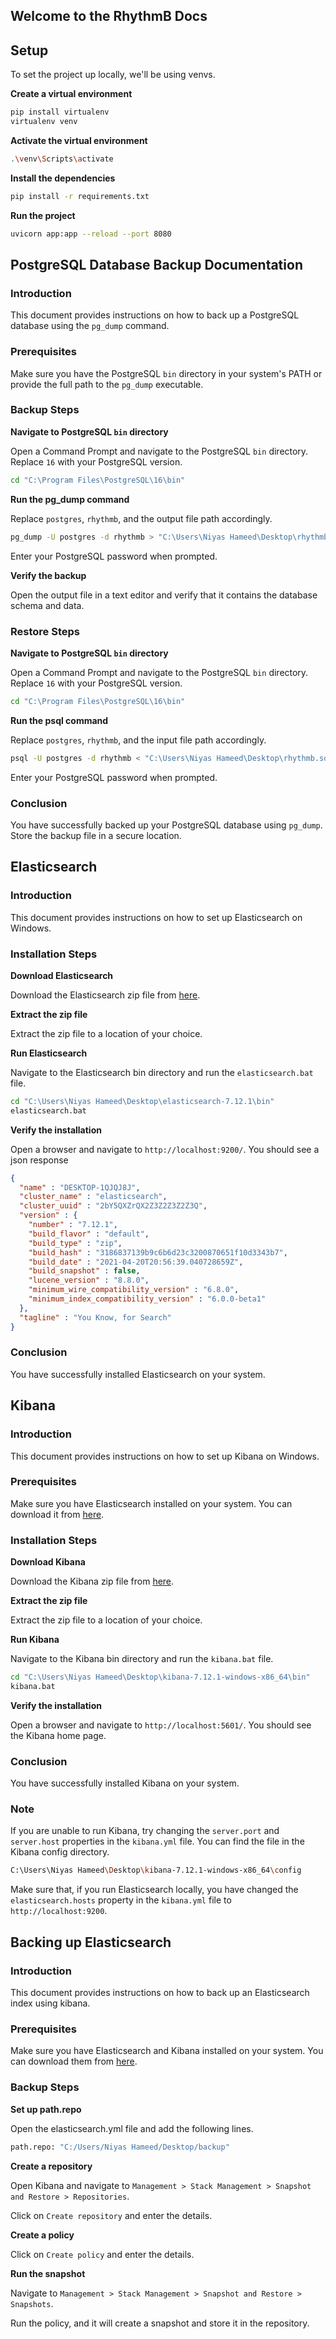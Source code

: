 ## Welcome to the RhythmB Docs

## Setup

To set the project up locally, we'll be using venvs.

**Create a virtual environment**

```bash
pip install virtualenv
virtualenv venv
```

**Activate the virtual environment**

```bash
.\venv\Scripts\activate
```

**Install the dependencies**

```bash
pip install -r requirements.txt
```

**Run the project**

```bash
uvicorn app:app --reload --port 8080
```


## PostgreSQL Database Backup Documentation

### Introduction
This document provides instructions on how to back up a PostgreSQL database using the `pg_dump` command.

### Prerequisites
Make sure you have the PostgreSQL `bin` directory in your system's PATH or provide the full path to the `pg_dump` executable.

### Backup Steps

**Navigate to PostgreSQL `bin` directory**

Open a Command Prompt and navigate to the PostgreSQL `bin` directory. Replace `16` with your PostgreSQL version.

```bash
cd "C:\Program Files\PostgreSQL\16\bin"
```

**Run the pg_dump command**

Replace `postgres`, `rhythmb`, and the output file path accordingly.

```bash
pg_dump -U postgres -d rhythmb > "C:\Users\Niyas Hameed\Desktop\rhythmb.sql"
```
Enter your PostgreSQL password when prompted.

**Verify the backup**

Open the output file in a text editor and verify that it contains the database schema and data.

### Restore Steps

**Navigate to PostgreSQL `bin` directory**

Open a Command Prompt and navigate to the PostgreSQL `bin` directory. Replace `16` with your PostgreSQL version.

```bash
cd "C:\Program Files\PostgreSQL\16\bin"
```

**Run the psql command**

Replace `postgres`, `rhythmb`, and the input file path accordingly.

```bash
psql -U postgres -d rhythmb < "C:\Users\Niyas Hameed\Desktop\rhythmb.sql"
```

Enter your PostgreSQL password when prompted.

### Conclusion
You have successfully backed up your PostgreSQL database using `pg_dump`. Store the backup file in a secure location.


## Elasticsearch

### Introduction

This document provides instructions on how to set up Elasticsearch on Windows.

### Installation Steps

**Download Elasticsearch**

Download the Elasticsearch zip file from [here](https://www.elastic.co/downloads/elasticsearch).

**Extract the zip file**

Extract the zip file to a location of your choice.

**Run Elasticsearch**

Navigate to the Elasticsearch bin directory and run the `elasticsearch.bat` file.

```bash
cd "C:\Users\Niyas Hameed\Desktop\elasticsearch-7.12.1\bin"
elasticsearch.bat
```

**Verify the installation**

Open a browser and navigate to `http://localhost:9200/`. You should see a json response

```json
{
  "name" : "DESKTOP-1QJQJ8J",
  "cluster_name" : "elasticsearch",
  "cluster_uuid" : "2bY5QXZrQX2Z3Z2Z3Z2Z3Q",
  "version" : {
    "number" : "7.12.1",
    "build_flavor" : "default",
    "build_type" : "zip",
    "build_hash" : "3186837139b9c6b6d23c3200870651f10d3343b7",
    "build_date" : "2021-04-20T20:56:39.040728659Z",
    "build_snapshot" : false,
    "lucene_version" : "8.8.0",
    "minimum_wire_compatibility_version" : "6.8.0",
    "minimum_index_compatibility_version" : "6.0.0-beta1"
  },
  "tagline" : "You Know, for Search"
}
```

### Conclusion

You have successfully installed Elasticsearch on your system.


## Kibana

### Introduction

This document provides instructions on how to set up Kibana on Windows.

### Prerequisites

Make sure you have Elasticsearch installed on your system. You can download it from [here](https://www.elastic.co/downloads/elasticsearch).

### Installation Steps

**Download Kibana**

Download the Kibana zip file from [here](https://www.elastic.co/downloads/kibana).

**Extract the zip file**

Extract the zip file to a location of your choice.

**Run Kibana**

Navigate to the Kibana bin directory and run the `kibana.bat` file.

```bash
cd "C:\Users\Niyas Hameed\Desktop\kibana-7.12.1-windows-x86_64\bin"
kibana.bat
```

**Verify the installation**

Open a browser and navigate to `http://localhost:5601/`. You should see the Kibana home page.

### Conclusion

You have successfully installed Kibana on your system.

### Note

If you are unable to run Kibana, try changing the `server.port` and `server.host` properties in the `kibana.yml` file. You can find the file in the Kibana config directory.

```bash
C:\Users\Niyas Hameed\Desktop\kibana-7.12.1-windows-x86_64\config
```

Make sure that, if you run Elasticsearch locally, you have changed the `elasticsearch.hosts` property in the `kibana.yml` file to `http://localhost:9200`.

## Backing up Elasticsearch

### Introduction

This document provides instructions on how to back up an Elasticsearch index using kibana.

### Prerequisites

Make sure you have Elasticsearch and Kibana installed on your system. You can download them from [here](https://www.elastic.co/downloads/).

### Backup Steps

**Set up path.repo**

Open the elasticsearch.yml file and add the following lines.

```bash
path.repo: "C:/Users/Niyas Hameed/Desktop/backup"
```


**Create a repository**

Open Kibana and navigate to `Management > Stack Management > Snapshot and Restore > Repositories`.

Click on `Create repository` and enter the details.

**Create a policy**

Click on `Create policy` and enter the details.

**Run the snapshot**

Navigate to `Management > Stack Management > Snapshot and Restore > Snapshots`.

Run the policy, and it will create a snapshot and store it in the repository.
